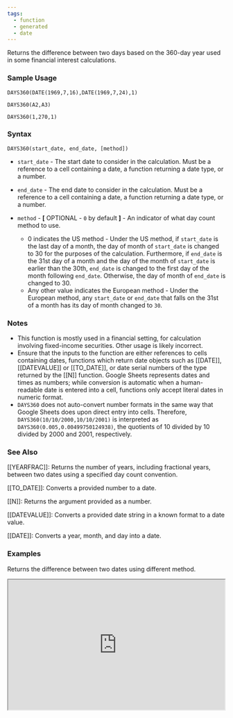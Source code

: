 ```yaml
---
tags:
  - function
  - generated
  - date
---
```


Returns the difference between two days based on the 360-day year used in some financial interest calculations.

### Sample Usage

`DAYS360(DATE(1969,7,16),DATE(1969,7,24),1)`

`DAYS360(A2,A3)`

`DAYS360(1,270,1)`

### Syntax

`DAYS360(start_date, end_date, [method])`

* `start_date` - The start date to consider in the calculation. Must be a reference to a cell containing a date, a function returning a date type, or a number.
* `end_date` - The end date to consider in the calculation. Must be a reference to a cell containing a date, a function returning a date type, or a number.
* `method` - **[** OPTIONAL - `0` by default **]** - An indicator of what day count method to use.

  + 0 indicates the US method - Under the US method, if `start_date` is the last day of a month, the day of month of `start_date` is changed to 30 for the purposes of the calculation. Furthermore, if `end_date` is the 31st day of a month and the day of the month of `start_date` is earlier than the 30th, `end_date` is changed to the first day of the month following `end_date`. Otherwise, the day of month of `end_date` is changed to 30.
  + Any other value indicates the European method - Under the European method, any `start_date` or `end_date` that falls on the 31st of a month has its day of month changed to `30`.

### Notes

* This function is mostly used in a financial setting, for calculation involving fixed-income securities. Other usage is likely incorrect.
* Ensure that the inputs to the function are either references to cells containing dates, functions which return date objects such as [[DATE]], [[DATEVALUE]] or [[TO_DATE]], or date serial numbers of the type returned by the [[N]] function. Google Sheets represents dates and times as numbers; while conversion is automatic when a human-readable date is entered into a cell, functions only accept literal dates in numeric format.
* `DAYS360` does not auto-convert number formats in the same way that Google Sheets does upon direct entry into cells. Therefore, `DAYS360(10/10/2000,10/10/2001)` is interpreted as `DAYS360(0.005,0.00499750124938)`, the quotients of 10 divided by 10 divided by 2000 and 2001, respectively.

### See Also

[[YEARFRAC]]: Returns the number of years, including fractional years, between two dates using a specified day count convention.

[[TO_DATE]]: Converts a provided number to a date.

[[N]]: Returns the argument provided as a number.

[[DATEVALUE]]: Converts a provided date string in a known format to a date value.

[[DATE]]: Converts a year, month, and day into a date.

### Examples

Returns the difference between two dates using different method.

<iframe height="300" src="https://docs.google.com/spreadsheet/pub?key=0As3tAuweYU9QdHRFQlR4MzdaWWI3V2RQWGd6Y1NFcWc&amp;single=true&amp;gid=0&amp;output=html&amp;widget=true" width="500"></iframe>